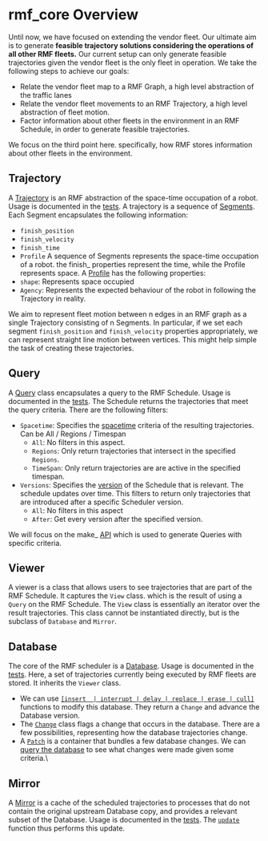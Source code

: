 # rmf_core Overview
Until now, we have focused on extending the vendor fleet. Our ultimate aim is to generate **feasible trajectory solutions considering the operations of all other RMF fleets.** Our current setup can only generate feasible trajectories given the vendor fleet is the only fleet in operation. We take the following steps to achieve our goals:
* Relate the vendor fleet map to a RMF Graph, a high level abstraction of the traffic lanes 
* Relate the vendor fleet movements to an RMF Trajectory, a high level abstraction of fleet motion.
* Factor information about other fleets in the environment in an RMF Schedule, in order to generate feasible trajectories.

We focus on the third point here. specifically, how RMF stores information about other fleets in the environment. 

## Trajectory
A [Trajectory](https://github.com/osrf/rmf_core/blob/traffic_msgs/rmf_traffic/include/rmf_traffic/Trajectory.hpp) is an RMF abstraction of the space-time occupation of a robot. Usage is documented in the [tests](https://github.com/osrf/rmf_core/blob/traffic_msgs/rmf_traffic/test/unit/test_Trajectory.cpp). A trajectory is a sequence of [Segments]([Segments](https://github.com/osrf/rmf_core/blob/traffic_msgs/rmf_traffic/include/rmf_traffic/Trajectory.hpp#L189)). Each Segment encapsulates the following information:
* `finish_position`
* `finish_velocity`
* `finish_time`
* `Profile`
A sequence of Segments represents the space-time occupation of a robot. the finish_ properties represent the time, while the Profile represents space. A [Profile](https://github.com/osrf/rmf_core/blob/traffic_msgs/rmf_traffic/include/rmf_traffic/Trajectory.hpp#L63) has the following properties:
* `shape`: Represents space occupied
* `Agency`: Represents the expected behaviour of the robot in following the Trajectory in reality.

We aim to represent fleet motion between n edges in an RMF graph as a single Trajectory consisting of n Segments. In particular, if we set each segment `finish_position` and `finish_velocity` properties appropriately, we can represent straight line motion between vertices. This might help simple the task of creating these trajectories.

## Query
A [Query](https://github.com/osrf/rmf_core/blob/traffic_msgs/rmf_traffic/include/rmf_traffic/schedule/Query.hpp) class encapsulates a query to the RMF Schedule. Usage is documented in the [tests](https://github.com/osrf/rmf_core/blob/traffic_msgs/rmf_traffic/test/unit/schedule/test_Query.cpp). The Schedule returns the trajectories that meet the query criteria. There are the following filters:
* `Spacetime`: Specifies the [spacetime](https://github.com/osrf/rmf_core/blob/traffic_msgs/rmf_traffic/include/rmf_traffic/schedule/Query.hpp#L46) criteria of the resulting trajectories. Can be All / Regions / Timespan
  * `All`: No filters in this aspect.
  * `Regions`: Only return trajectories that intersect in the specified `Regions`.
  *  `TimeSpan`: Only return trajectories are are active in the specified timespan.
* `Versions`: Specifies the [version](https://github.com/osrf/rmf_core/blob/traffic_msgs/rmf_traffic/include/rmf_traffic/schedule/Query.hpp#L273) of the Schedule that is relevant. The schedule updates over time. This filters to return only trajectories that are introduced after a specific Scheduler version.
  * `All`: No filters in this aspect
  * `After`: Get every version after the specified version.

We will focus on the make_ [API](https://github.com/osrf/rmf_core/blob/traffic_msgs/rmf_traffic/include/rmf_traffic/schedule/Query.hpp#L388) which is used to generate Queries with specific criteria. 

## Viewer
A viewer is a class that allows users to see trajectories that are part of the RMF Schedule. It captures the `View` class. which is the result of using a `Query` on the RMF Schedule. The `View` class is essentially an iterator over the result trajectories. This class cannot be instantiated directly, but is the subclass of `Database` and `Mirror`.

## Database
The core of the RMF scheduler is a [Database](https://github.com/osrf/rmf_core/blob/traffic_msgs/rmf_traffic/include/rmf_traffic/schedule/Database.hpp). Usage is documented in the [tests](https://github.com/osrf/rmf_core/blob/63b8334de3819ccf09583f5ce01f4d73d3042f33/rmf_traffic/test/unit/schedule/test_Database.cpp). Here, a set of trajectories currently being executed by RMF fleets are stored. It inherits the `Viewer` class. 
* We can use [`[insert  | interrupt | delay | replace | erase | cull]`](https://github.com/osrf/rmf_core/blob/traffic_msgs/rmf_traffic/include/rmf_traffic/schedule/Database.hpp#L368) functions to modify this database. They return a `Change` and advance the Database version.
* The [`Change`](https://github.com/osrf/rmf_core/blob/traffic_msgs/rmf_traffic/include/rmf_traffic/schedule/Database.hpp#L44) class flags a change that occurs in the database. There are a few possibilities, representing how the database trajectories change.
* A [`Patch`](https://github.com/osrf/rmf_core/blob/traffic_msgs/rmf_traffic/include/rmf_traffic/schedule/Database.hpp#L327) is a container that bundles a few database changes. We can [query the database](https://github.com/osrf/rmf_core/blob/traffic_msgs/rmf_traffic/include/rmf_traffic/schedule/Database.hpp#L363) to see what changes were made given some criteria.\

## Mirror
A [Mirror](https://github.com/osrf/rmf_core/blob/traffic_msgs/rmf_traffic/include/rmf_traffic/schedule/Mirror.hpp) is a cache of the scheduled trajectories to processes that do not contain the original upstream Database copy, and provides a relevant subset of the Database. Usage is documented in the [tests](https://github.com/osrf/rmf_core/blob/63b8334de3819ccf09583f5ce01f4d73d3042f33/rmf_traffic/test/unit/schedule/test_Mirror.cpp). The [`update`](https://github.com/osrf/rmf_core/blob/traffic_msgs/rmf_traffic/include/rmf_traffic/schedule/Mirror.hpp#L43) function thus performs this update.